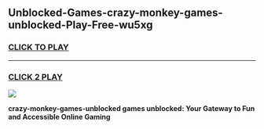 
## Unblocked-Games-crazy-monkey-games-unblocked-Play-Free-wu5xg
<h3>
<a href="https://premium76.site?title=crazy-monkey-games-unblocked&ref=10A">CLICK TO PLAY</a></h3>
<hr>

<h3>
<a href="https://premium76.site?title=crazy-monkey-games-unblocked&ref=10A">CLICK 2 PLAY</a>
  
</h3>

<a href="https://premium76.site?title=crazy-monkey-games-unblocked&ref=10A"><img src="https://clearcache.store/games.png"></a>


**crazy-monkey-games-unblocked games unblocked: Your Gateway to Fun and Accessible Online Gaming**
